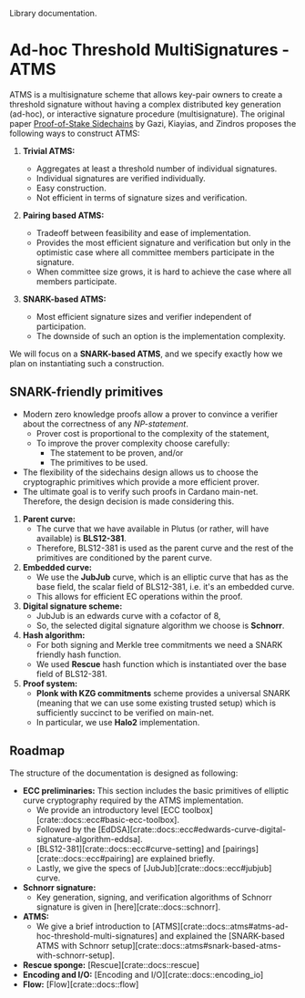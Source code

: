 Library documentation.

# Ad-hoc Threshold MultiSignatures - ATMS
ATMS is a multisignature scheme that allows key-pair owners to create a threshold signature without having a complex distributed key generation (ad-hoc), or interactive signature procedure (multisignature).
The original paper [Proof-of-Stake Sidechains](https://ieeexplore.ieee.org/stamp/stamp.jsp?tp=&arnumber=8835275) by Gazi, Kiayias, and Zindros proposes the following ways to construct ATMS:
1. **Trivial ATMS:**
   * Aggregates at least a threshold number of individual signatures.
   * Individual signatures are verified individually.
   * Easy construction.
   * Not efficient in terms of signature sizes and verification.

2. **Pairing based ATMS:**
   * Tradeoff between feasibility and ease of implementation.
   * Provides the most efficient signature and verification but only in the optimistic case where all committee members participate in the signature.
   * When committee size grows, it is hard to achieve the case where all members participate.

3. **SNARK-based ATMS:**
   * Most efficient signature sizes and verifier independent of participation.
   * The downside of such an option is the implementation complexity.

We will focus on a **SNARK-based ATMS**, and we specify exactly how we plan on instantiating such a construction.

## SNARK-friendly primitives
* Modern zero knowledge proofs allow a prover to convince a verifier about the correctness of any _NP-statement_.
  * Prover cost is proportional to the complexity of the statement,
  * To improve the prover complexity choose carefully:
    * The statement to be proven, and/or
    * The primitives to be used.
* The flexibility of the sidechains design allows us to choose the cryptographic primitives which provide a more efficient prover.
* The ultimate goal is to verify such proofs in Cardano main-net. Therefore, the design decision is made considering this.

1. **Parent curve:**
   * The curve that we have available in Plutus (or rather, will have available) is **BLS12-381**.
   * Therefore, BLS12-381 is used as the parent curve and the rest of the primitives are conditioned by the parent curve.
2. **Embedded curve:**
   * We use the **JubJub** curve, which is an elliptic curve that has as the base field, the scalar field of BLS12-381, i.e. it's an embedded curve.
   * This allows for efficient EC operations within the proof.
3. **Digital signature scheme:**
   * JubJub is an edwards curve with a cofactor of 8,
   * So, the selected digital signature algorithm we choose is **Schnorr**.
4. **Hash algorithm:**
   * For both signing and Merkle tree commitments we need a SNARK friendly hash function.
   * We used **Rescue** hash function which is instantiated over the base field of BLS12-381.
5. **Proof system:**
   * **Plonk with KZG commitments** scheme provides a universal SNARK (meaning that we can use some existing trusted setup) which is sufficiently succinct to be verified on main-net.
   * In particular, we use **Halo2** implementation.

## Roadmap
The structure of the documentation is designed as following:
* **ECC preliminaries:**
This section includes the basic primitives of elliptic curve cryptography required by the ATMS implementation.
  - We provide an introductory level [ECC toolbox][crate::docs::ecc#basic-ecc-toolbox].
  - Followed by the [EdDSA][crate::docs::ecc#edwards-curve-digital-signature-algorithm-eddsa].
  - [BLS12-381][crate::docs::ecc#curve-setting] and [pairings][crate::docs::ecc#pairing] are explained briefly.
  - Lastly, we give the specs of [JubJub][crate::docs::ecc#jubjub] curve.
* **Schnorr signature:** 
  * Key generation, signing, and verification algorithms of Schnorr signature is given in [here][crate::docs::schnorr].
* **ATMS:** 
  * We give a brief introduction to [ATMS][crate::docs::atms#atms-ad-hoc-threshold-multi-signatures] and explained the [SNARK-based ATMS with Schnorr setup][crate::docs::atms#snark-based-atms-with-schnorr-setup].
* **Rescue sponge:** [Rescue][crate::docs::rescue]
* **Encoding and I/O:** [Encoding and I/O][crate::docs::encoding_io]
* **Flow:** [Flow][crate::docs::flow]